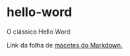 # hello-word
O clássico Hello Word

Link da folha de [macetes do Markdown.](https://github.com/adam-p/markdown-here/wiki/Markdown-Cheatsheet)
